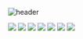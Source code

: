 ![header](https://capsule-render.vercel.app/api?type=waving&color=auto&height=300&section=header&text=TheSalt&fontSize=90&animation=fadeIn&fontAlignY=38&desc=&descAlignY=51&descAlign=62)

<img src="https://img.shields.io/badge/JavaScript-F7DF1E?style=for-the-badge&logo=javascript&logoColor=black">
<img src="https://img.shields.io/badge/TypeScript-3178C6?style=for-the-badge&logo=typescript&logoColor=white">
<img src="https://img.shields.io/badge/React-61DAFB?style=for-the-badge&logo=react&logoColor=black">
<img src="https://img.shields.io/badge/Node.js-339933?style=for-the-badge&logo=node.js&logoColor=white">
<img src="https://img.shields.io/badge/Flutter-02569B?style=for-the-badge&logo=flutter&logoColor=white">
<img src="https://img.shields.io/badge/C-A8B9CC?style=for-the-badge&logo=c&logoColor=black">
<img src="https://img.shields.io/badge/C++-00599C?style=for-the-badge&logo=c%2B%2B&logoColor=white">
